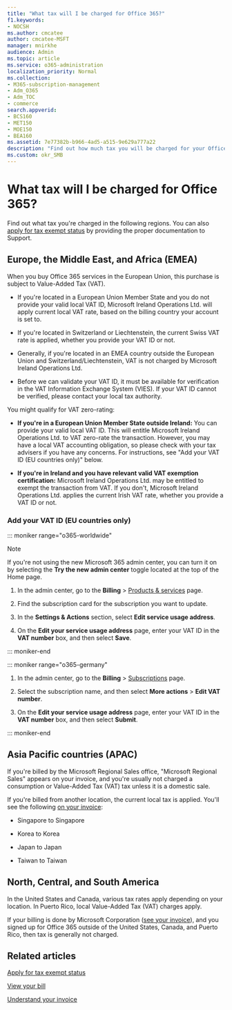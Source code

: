 ```yaml
---
title: "What tax will I be charged for Office 365?"
f1.keywords:
- NOCSH
ms.author: cmcatee
author: cmcatee-MSFT
manager: mnirkhe
audience: Admin
ms.topic: article
ms.service: o365-administration
localization_priority: Normal
ms.collection: 
- M365-subscription-management
- Adm_O365
- Adm_TOC
- commerce
search.appverid:
- BCS160
- MET150
- MOE150
- BEA160
ms.assetid: 7e77382b-b966-4ad5-a515-9e629a777a22
description: "Find out how much tax you will be charged for your Office 365 for business subscription in different regions. "
ms.custom: okr_SMB
---
```


# What tax will I be charged for Office 365?

Find out what tax you're charged in the following regions. You can also [apply for tax exempt status](apply-for-tax-exempt-status.md) by providing the proper documentation to Support.
  
## Europe, the Middle East, and Africa (EMEA)

When you buy Office 365 services in the European Union, this purchase is subject to Value-Added Tax (VAT).
  
- If you're located in a European Union Member State and you do not provide your valid local VAT ID, Microsoft Ireland Operations Ltd. will apply current local VAT rate, based on the billing country your account is set to.

- If you're located in Switzerland or Liechtenstein, the current Swiss VAT rate is applied, whether you provide your VAT ID or not.

- Generally, if you're located in an EMEA country outside the European Union and Switzerland/Liechtenstein, VAT is not charged by Microsoft Ireland Operations Ltd.

- Before we can validate your VAT ID, it must be available for verification in the VAT Information Exchange System (VIES). If your VAT ID cannot be verified, please contact your local tax authority.

You might qualify for VAT zero-rating:
  
- **If you're in a European Union Member State outside Ireland:** You can provide your valid local VAT ID. This will entitle Microsoft Ireland Operations Ltd. to VAT zero-rate the transaction. However, you may have a local VAT accounting obligation, so please check with your tax advisers if you have any concerns. For instructions, see "Add your VAT ID (EU countries only)" below.

- **If you're in Ireland and you have relevant valid VAT exemption certification:** Microsoft Ireland Operations Ltd. may be entitled to exempt the transaction from VAT. If you don't, Microsoft Ireland Operations Ltd. applies the current Irish VAT rate, whether you provide a VAT ID or not.

### Add your VAT ID (EU countries only)

::: moniker range="o365-worldwide"
  
> [!NOTE]
> If you're not using the new Microsoft 365 admin center, you can turn it on by selecting the **Try the new admin center** toggle located at the top of the Home page.

1. In the admin center, go to the **Billing** \> <a href="https://go.microsoft.com/fwlink/p/?linkid=842054" target="_blank">Products & services</a> page.

2. Find the subscription card for the subscription you want to update.

3. In the **Settings & Actions** section, select **Edit service usage address**.

4. On the **Edit your service usage address** page, enter your VAT ID in the **VAT number** box, and then select **Save**.

::: moniker-end

::: moniker range="o365-germany"
  
1. In the admin center, go to the **Billing** \> <a href="https://go.microsoft.com/fwlink/p/?linkid=847745" target="_blank">Subscriptions</a> page.

2. Select the subscription name, and then select **More actions** \> **Edit VAT number**.
  
3. On the **Edit your service usage address** page, enter your VAT ID in the **VAT number** box, and then select **Submit**.

::: moniker-end

## Asia Pacific countries (APAC)

If you're billed by the Microsoft Regional Sales office, "Microsoft Regional Sales" appears on your invoice, and you're usually not charged a consumption or Value-Added Tax (VAT) tax unless it is a domestic sale.
  
If you're billed from another location, the current local tax is applied. You'll see the following [on your invoice](view-your-bill-or-invoice.md):
  
- Singapore to Singapore

- Korea to Korea

- Japan to Japan

- Taiwan to Taiwan

## North, Central, and South America

In the United States and Canada, various tax rates apply depending on your location. In Puerto Rico, local Value-Added Tax (VAT) charges apply.
  
If your billing is done by Microsoft Corporation ([see your invoice](view-your-bill-or-invoice.md)), and you signed up for Office 365 outside of the United States, Canada, and Puerto Rico, then tax is generally not charged.
  
## Related articles

[Apply for tax exempt status](apply-for-tax-exempt-status.md)
  
[View your bill](view-your-bill-or-invoice.md)
  
[Understand your invoice](understand-your-invoice.md)